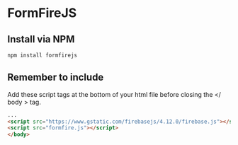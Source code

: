 # FormFireJS

## Install via NPM
```sh
npm install formfirejs
```

## Remember to include
Add these script tags at the bottom of your html file before closing the </ body > tag.
```html
...
<script src="https://www.gstatic.com/firebasejs/4.12.0/firebase.js"></script>
<script src="formfire.js"></script>
</body>
```